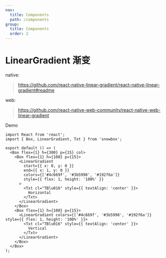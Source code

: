 ```yaml
---
nav:
  title: Components
  path: /components
group:
  title: Components
  order: 2
---
```


# LinearGradient 渐变

native:

> https://github.com/react-native-linear-gradient/react-native-linear-gradient#readme

web:

> https://github.com/react-native-web-community/react-native-web-linear-gradient

Demo

```tsx
import React from 'react';
import { Box, LinearGradient, Txt } from 'snowbox';

export default () => (
  <Box flex={1} h={300} p={15} col>
    <Box flex={1} h={100} p={15}>
      <LinearGradient
        start={{ x: 0, y: 0 }}
        end={{ x: 1, y: 0 }}
        colors={['#4c669f', '#3b5998', '#192f6a']}
        style={{ flex: 1, height: '100%' }}
      >
        <Txt cl="TBlu016" style={{ textAlign: 'center' }}>
          Horizontal
        </Txt>
      </LinearGradient>
    </Box>
    <Box flex={1} h={100} p={15}>
      <LinearGradient colors={['#4c669f', '#3b5998', '#192f6a']} style={{ flex: 1, height: '100%' }}>
        <Txt cl="TBlu016" style={{ textAlign: 'center' }}>
          Vertical
        </Txt>
      </LinearGradient>
    </Box>
  </Box>
);
```

<API></API>
